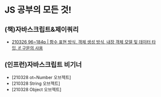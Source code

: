 # JS 공부의 모든 것!


## (책)자바스크립트&제이쿼리
- [210326 96~184p | 함수 표현 방식, 객체 생성 방식, 내장 객체 모델 및 데이터 타입, if 구문의 사용](https://github.com/tilsong/JStudy/blob/main/(%EC%B1%85)%EC%9E%90%EB%B0%94%EC%8A%A4%ED%81%AC%EB%A6%BD%ED%8A%B8%26%EC%A0%9C%EC%9D%B4%EC%BF%BC%EB%A6%AC/210326%2096~184p.md)

## (인프런)자바스크립트 비기너
- [210328 ot~Number 오브젝트]
- [210328 String 오브젝트]
- [210328 Object 오브젝트]